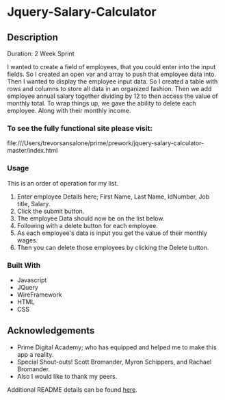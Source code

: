 # Jquery-Salary-Calculator

## Description

Duration: 2 Week Sprint

I wanted to create a field of employees, that you could enter into the input fields.
So I created an open var and array to push that employee data into.
Then I wanted to display the employee input data.
So I created a table with rows and columns to store all data in an organized fashion.
Then we add employee annual salary together dividing by 12 to then access the value of monthly total.
To wrap things up, we gave the ability to delete each employee.
Along with their monthly income.

### To see the fully functional site please visit:

file:///Users/trevorsansalone/prime/prework/jquery-salary-calculator-master/index.html

### Usage

This is an order of operation for my list.

1. Enter employee Details here; First Name, Last Name, IdNumber, Job title, Salary.
2. Click the submit button.
3. The employee Data should now be on the list below.
4. Following with a delete button for each employee.
5. As each employee's data is input you get the value of their monthly wages.
6. Then you can delete those employees by clicking the Delete button.

### Built With

- Javascript
- JQuery
- WireFramework
- HTML
- CSS

## Acknowledgements

- Prime Digital Academy; who has equipped and helped me to make this app a reality.
- Special Shout-outs! Scott Bromander, Myron Schippers, and Rachael Bromander.
- Also I would like to thank my peers.

Additional README details can be found [here](https://github.com/PrimeAcademy/readme-template/blob/master/README.md).
